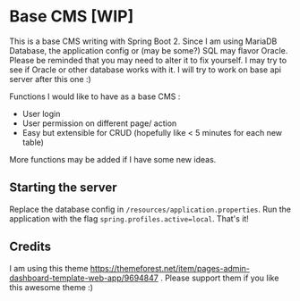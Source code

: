 # Base CMS [WIP]
This is a base CMS writing with Spring Boot 2. Since I am using MariaDB Database, 
the application config or (may be some?) SQL may flavor Oracle. Please be 
reminded that you may need to alter it to fix yourself. I may try to see if 
Oracle or other database works with it. I will try to work on base api server 
after this one :)

Functions I would like to have as a base CMS :

- User login
- User permission on different page/ action
- Easy but extensible for CRUD (hopefully like < 5 minutes for each new table)

More functions may be added if I have some new ideas.

## Starting the server
Replace the database config in `/resources/application.properties`. 
Run the application with the flag `spring.profiles.active=local`. 
That's it!

## Credits
I am using this theme 
https://themeforest.net/item/pages-admin-dashboard-template-web-app/9694847 . 
Please support them if you like this awesome theme :)

